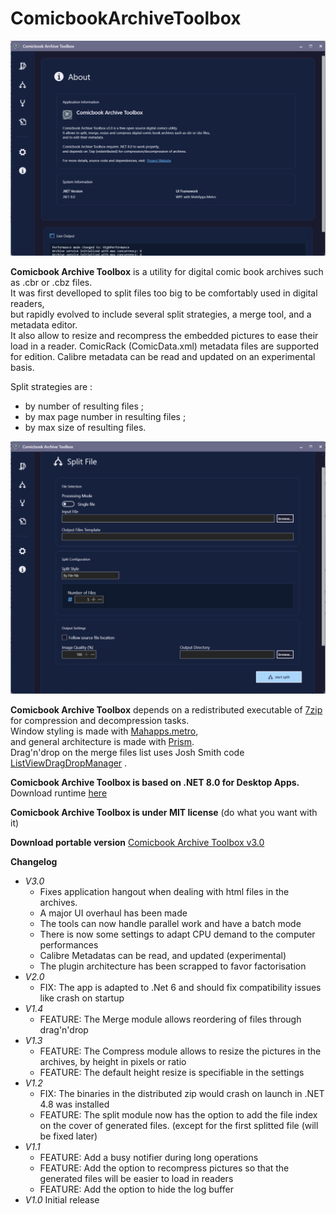 # ComicbookArchiveToolbox

![Main interface](/ComicbookArchiveToolbox/MainPage.PNG)  

**Comicbook Archive Toolbox** is a utility for digital comic book archives such as .cbr or .cbz files.  
It was first develloped to split files too big to be comfortably used in digital readers,  
but rapidly evolved to include several split strategies, a merge tool, and a metadata editor.  
It also allow to resize and recompress the embedded pictures to ease their load in a reader.
ComicRack (ComicData.xml) metadata files are supported for edition.
Calibre metadata can be read and updated on an experimental basis.  

Split strategies are :  
- by number of resulting files ;  
- by max page number in resulting files ;  
- by max size of resulting files.  

![Split interface](/ComicbookArchiveToolbox/Split.PNG)  

**Comicbook Archive Toolbox** depends on a redistributed executable of [7zip](https://www.7-zip.org) for compression and decompression tasks.  
Window styling is made with [Mahapps.metro](https://mahapps.com),  
and general architecture is made with [Prism](https://github.com/PrismLibrary/Prism).  
Drag'n'drop on the merge files list uses Josh Smith code [ListViewDragDropManager](https://www.codeproject.com/script/Articles/ViewDownloads.aspx?aid=17266) .

**Comicbook Archive Toolbox is based on .NET 8.0 for Desktop Apps.** Download runtime [here](https://dotnet.microsoft.com/en-us/download/dotnet/8.0/runtime)  


**Comicbook Archive Toolbox is under MIT license** (do what you want with it)  

**Download portable version** [Comicbook Archive Toolbox v3.0](https://github.com/degoedel/ComicbookArchiveToolbox/releases/download/v3.0/ComicbookArchiveToolbox.v3.0.0.zip)  

**Changelog** 
* *V3.0*
  * Fixes application hangout when dealing with html files in the archives.
  * A major UI overhaul has been made
  * The tools can now handle parallel work and have a batch mode
  * There is now some settings to adapt CPU demand to the computer performances
  * Calibre Metadatas can be read, and updated (experimental)
  * The plugin architecture has been scrapped to favor factorisation
* *V2.0*
  * FIX: The app is adapted to .Net 6 and should fix compatibility issues like crash on startup
* *V1.4*
  * FEATURE: The Merge module allows reordering of files through drag'n'drop
* *V1.3*
  * FEATURE: The Compress module allows to resize the pictures in the archives, by height in pixels or ratio
  * FEATURE: The default height resize is specifiable in the settings
* *V1.2*  
  * FIX: The binaries in the distributed zip would crash on launch in .NET 4.8 was installed  
  * FEATURE: The split module now has the option to add the file index on the cover of generated files. (except for the first splitted file (will be fixed later)  
* *V1.1*  
  * FEATURE: Add a busy notifier during long operations  
  * FEATURE: Add the option to recompress pictures so that the generated files will be easier to load in readers  
  * FEATURE: Add the option to hide the log buffer  
* *V1.0* Initial release  
